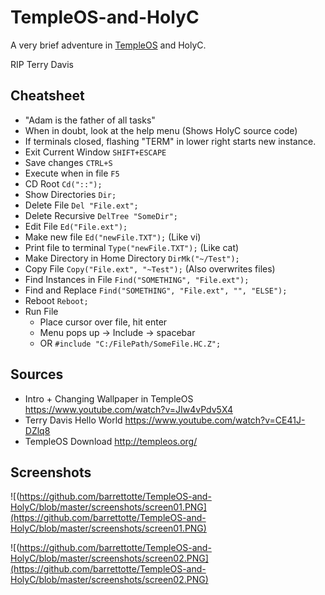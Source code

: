 # TempleOS-and-HolyC
A very brief adventure in [TempleOS](http://templeos.org/) and HolyC.


RIP Terry Davis 


## Cheatsheet
* "Adam is the father of all tasks"
* When in doubt, look at the help menu (Shows HolyC source code)
* If terminals closed, flashing "TERM" in lower right starts new instance.
* Exit Current Window ```SHIFT+ESCAPE```
* Save changes ```CTRL+S```
* Execute when in file ```F5```
* CD Root ```Cd("::");```
* Show Directories ```Dir;```
* Delete File ```Del "File.ext";```
* Delete Recursive ```DelTree "SomeDir";```
* Edit File ```Ed("File.ext");```
* Make new file ```Ed("newFile.TXT");``` (Like vi)
* Print file to terminal ```Type("newFile.TXT");``` (Like cat)
* Make Directory in Home Directory ```DirMk("~/Test");```
* Copy File ```Copy("File.ext", "~Test");``` (Also overwrites files)
* Find Instances in File ```Find("SOMETHING", "File.ext");```
* Find and Replace ```Find("SOMETHING", "File.ext", "", "ELSE");```
* Reboot ```Reboot;```
* Run File
  * Place cursor over file, hit enter
  * Menu pops up -> Include -> spacebar
  * OR ```#include "C:/FilePath/SomeFile.HC.Z";```


## Sources
* Intro + Changing Wallpaper in TempleOS https://www.youtube.com/watch?v=JIw4vPdv5X4
* Terry Davis Hello World https://www.youtube.com/watch?v=CE41J-DZlq8
* TempleOS Download http://templeos.org/

## Screenshots
![(https://github.com/barrettotte/TempleOS-and-HolyC/blob/master/screenshots/screen01.PNG](https://github.com/barrettotte/TempleOS-and-HolyC/blob/master/screenshots/screen01.PNG)

![(https://github.com/barrettotte/TempleOS-and-HolyC/blob/master/screenshots/screen02.PNG](https://github.com/barrettotte/TempleOS-and-HolyC/blob/master/screenshots/screen02.PNG)
